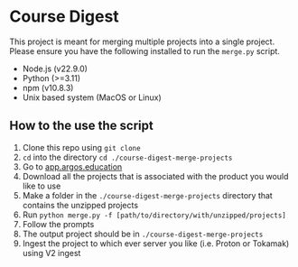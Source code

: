 # Course Digest

This project is meant for merging multiple projects into a single project. Please ensure you have the following installed to run the `merge.py` script. 

- Node.js (v22.9.0)
- Python (>=3.11)
- npm (v10.8.3)
- Unix based system (MacOS or Linux)


## How to the use the script 
1. Clone this repo using `git clone` 
2. `cd` into the directory `cd ./course-digest-merge-projects`
3. Go to [app.argos.education](https://app.argos.education)
4. Download all the projects that is associated with the product you would like to use 
5. Make a folder in the `./course-digest-merge-projects` directory that contains the unzipped projects 
6. Run `python merge.py -f [path/to/directory/with/unzipped/projects]`
7. Follow the prompts 
8. The output project should be in `./course-digest-merge-projects`
9. Ingest the project to which ever server you like (i.e. Proton or Tokamak) using V2 ingest 